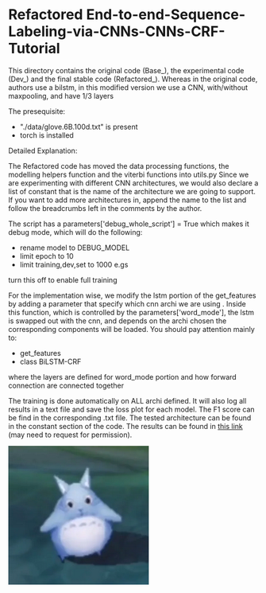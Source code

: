 # Refactored End-to-end-Sequence-Labeling-via-CNNs-CNNs-CRF-Tutorial

This directory contains the original code (Base_), the experimental code (Dev_) and the final stable code (Refactored_). 
Whereas in the original code, authors use a bilstm, in this modified version we use a CNN, with/without maxpooling, and have 1/3 layers 

The presequisite:
* "./data/glove.6B.100d.txt" is present
* torch is installed

Detailed Explanation:

The Refactored code has moved the data processing functions, the modelling helpers function and the viterbi functions into utils.py
Since we are experimenting with different CNN architectures, we would also declare a list of constant that is the name of the architecture we are going to support. If you want to add more architectures in, append the name to the list and follow the breadcrumbs left in the comments by the author. 

The script has a parameters\['debug_whole_script'\] = True which makes it debug mode, which will do the following:
* rename model to DEBUG_MODEL
* limit epoch to 10
* limit training,dev,set to 1000 e.gs 

turn this off to enable full training

For the implementation wise, we modify the lstm portion of the get_features by adding a parameter that specify which cnn archi we are using . Inside this function, which is controlled by the parameters\['word_mode'\], the lstm is swapped out with the cnn, and depends on the archi chosen the corresponding components will be loaded. You should pay attention mainly to:
* get_features
* class BiLSTM-CRF

where the layers are defined for word_mode portion and how forward connection are connected together

The training is done automatically on ALL archi defined. It will also log all results in a text file and save the loss plot for each model. The F1 score can be find in the corresponding .txt file. The tested architecture can be found in the constant section of the code. The results can be found in [this link](https://entuedu-my.sharepoint.com/personal/chsiao001_e_ntu_edu_sg/_layouts/15/onedrive.aspx?id=%2Fpersonal%2Fchsiao001%5Fe%5Fntu%5Fedu%5Fsg%2FDocuments%2FShare%2FwithViet%2Fnlp%5Fass2%5Ftrain1) (may need to request for permission).

![Do you want to make friend with Nana](./molina.png)

